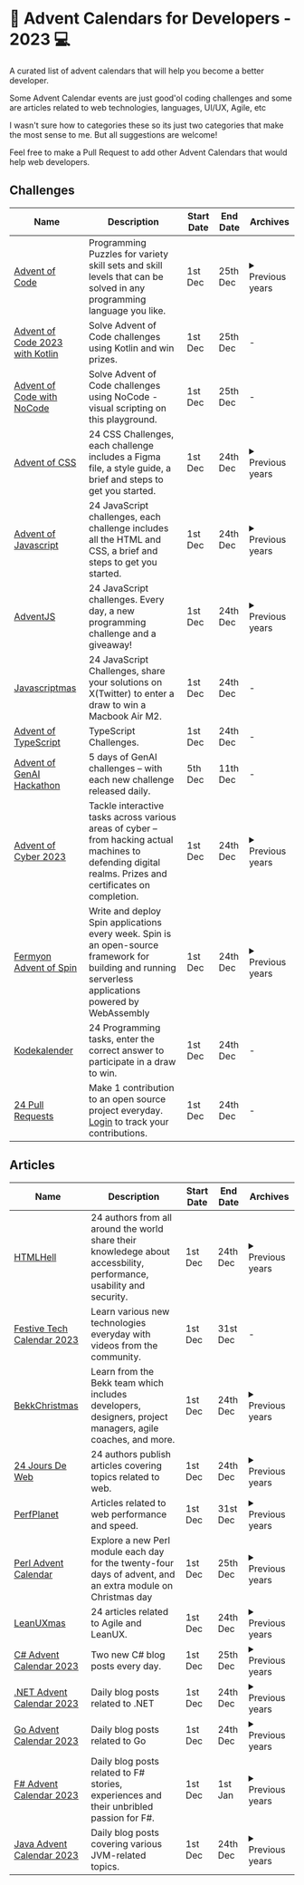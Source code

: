 # 📅 Advent Calendars for Developers - 2023 💻

A curated list of advent calendars that will help you become a better developer.

Some Advent Calendar events are just good'ol coding challenges and some are articles related to web technologies, languages, UI/UX, Agile, etc

I wasn't sure how to categories these so its just two categories that make the most sense to me. But all suggestions are welcome!

Feel free to make a Pull Request to add other Advent Calendars that would help web developers.

## Challenges

<table>
  <thead>
    <tr>
      <th>Name</th>
      <th>Description</th>
      <th>Start Date</th>
      <th>End Date</th>
      <th>Archives</th>
    </tr>
  </thead>
  <tbody>
    <tr>
      <td><a href="https://adventofcode.com/2023">Advent of Code</a></td>
      <td>Programming Puzzles for variety skill sets and skill levels that can be solved in any programming language you like.</td>
      <td>1st Dec</td>
      <td>25th Dec</td>
      <td>
				<details>
					<summary>Previous years</summary>
					<a href="https://adventofcode.com/2022">2022</a></br>
					<a href="https://adventofcode.com/2021">2021</a></br>
					<a href="https://adventofcode.com/2020">2020</a></br>
					<a href="https://adventofcode.com/2019">2019</a></br>
					<a href="https://adventofcode.com/2018">2018</a></br>
					<a href="https://adventofcode.com/2017">2017</a></br>
					<a href="https://adventofcode.com/2016">2016</a></br>
					<a href="https://adventofcode.com/2015">2015</a></br>
				</details>
	  	</td>
    </tr>
    <tr>
      <td><a href="https://blog.jetbrains.com/kotlin/2023/11/advent-of-code-2023-with-kotlin/">Advent of Code 2023 with Kotlin</a></td>
      <td>Solve Advent of Code challenges using Kotlin and win prizes.</td>
      <td>1st Dec</td>
      <td>25th Dec</td>
      <td>-</td>
    </tr>
    <tr>
      <td><a href="https://luna-park.app/advent">Advent of Code with NoCode</a></td>
      <td>Solve Advent of Code challenges using NoCode - visual scripting on this playground.</td>
      <td>1st Dec</td>
      <td>25th Dec</td>
      <td>-</td>
    </tr>
		<tr>
			<td><a href="https://adventofcss.com/">Advent of CSS</a></td>
			<td>24 CSS Challenges, each challenge includes a Figma file, a style guide, a brief and steps to get you started.</td>
			<td>1st Dec</td>
			<td>24th Dec</td>
			<td>
				<details>
				<summary>Previous years</summary>
				<a href="https://2021.adevntofcss.com">2021</a></br>
			</details>
			</td>
		</tr>
		<tr>
			<td>
				<a href="https://adventofjs.com/">Advent of Javascript</a>
			</td>
			<td>24 JavaScript challenges, each challenge includes all the HTML and CSS, a brief and steps to get you started.</td>
			<td>1st Dec</td>
			<td>24th Dec</td>
			<td>
				<details>
					<summary>Previous years</summary>
					<a href="https://2021.adevntofjs.com">2021</a></br>
				</details>
			</td>
		</tr>
		<tr>
			<td>
				<a href="https://adventjs.dev/">AdventJS</a>
			</td>
			<td>24 JavaScript challenges. Every day, a new programming challenge and a giveaway!</td>
			<td>1st Dec</td>
			<td>24th Dec</td>
			<td>
				<details>
					<summary>Previous years</summary>
					<a href="https://2022.adventjs.dev/">2022</a></br>
					<a href="https://2021.adventjs.dev/">2021</a></br>
				</details>
			</td>
		</tr>
    <tr>
			<td><a href="https://scrimba.com/learn/javascriptmas">Javascriptmas</a></td>
			<td>24 JavaScript Challenges, share your solutions on X(Twitter) to enter a draw to win a Macbook Air M2.</td>
			<td>1st Dec</td>
			<td>24th Dec</td>
			<td>-</td>
		</tr>
    <tr>
			<td><a href="https://typehero.dev/aot-2023">Advent of TypeScript</a></td>
			<td>TypeScript Challenges.</td>
			<td>1st Dec</td>
			<td>24th Dec</td>
			<td>-</td>
		</tr>
    <tr>
      <td><a href="https://adventofgenai.com/">Advent of GenAI Hackathon</a></td>
      <td>5 days of GenAI challenges – with each new challenge released daily.</td>
      <td>5th Dec</td>
      <td>11th Dec</td>
      <td>-</td>
		</tr>  
		<tr>
			<td><a href="https://tryhackme.com/r/christmas">Advent of Cyber 2023</a></td>
			<td>Tackle interactive tasks across various areas of cyber – from hacking actual machines to defending digital realms. Prizes and certificates on completion.</td>
			<td>1st Dec</td>
			<td>24th Dec</td>
			<td>
        <details>
          <summary>Previous years</summary>
          <a href="https://tryhackme.com/room/adventofcyber4">2022</a>
          <a href="https://tryhackme.com/room/adventofcyber3">2021</a>
          <a href="https://tryhackme.com/room/adventofcyber2">2020</a>
          <a href="https://tryhackme.com/room/25daysofchristmas">2019</a>
        </details>
      </td>
		</tr>
    <tr>
			<td><a href="https://github.com/fermyon/advent-of-spin">Fermyon Advent of Spin</a></td>
			<td>Write and deploy Spin applications every week. Spin is an open-source framework for building and running serverless applications powered by WebAssembly</td>
			<td>1st Dec</td>
			<td>24th Dec</td>
			<td>
        <details>
          <summary>Previous years</summary>
          <a href="https://github.com/fermyon/advent-of-spin/tree/main/2022">2022</a>
        </details>
      </td>
		</tr>
		<tr>
			<td>
				<a href="https://julekalender.knowit.no/">Kodekalender</a>
			</td>
			<td>24 Programming tasks, enter the correct answer to participate in a draw to win.</td>
			<td>1st Dec</td>
			<td>24th Dec</td>
			<td>-</td>
		</tr>
		<tr>
			<td>
				<a href="https://24pullrequests.com/">24 Pull Requests</a>
			</td>
			<td>Make 1 contribution to an open source project everyday. <a href="https://24pullrequests.com/login">Login</a> to track your contributions.
	</td>
			<td>1st Dec</td>
			<td>24th Dec</td>
			<td>-</td>
		</tr>
  </tbody>
</table>

## Articles

<table>
  <thead>
    <tr>
      <th>Name</th>
      <th>Description</th>
      <th>Start Date</th>
      <th>End Date</th>
      <th>Archives</th>
    </tr>
  </thead>
  <tbody>
    <tr>
      <td>
	  		<a href="https://www.htmhell.dev/adventcalendar/">HTMLHell</a>
	  	</td>
      <td>24 authors from all around the world share their knowledege about accessbility, performance, usability and security.</td>
      <td>1st Dec</td>
      <td>24th Dec</td>
      <td>
				<details>
					<summary>Previous years</summary>
					<a href="https://www.htmhell.dev/adventcalendar/2022/">2022</a></br>
					<a href="https://www.htmhell.dev/adventcalendar/2021/">2021</a></br>
				</details>
	  	</td>
    </tr>
		<tr>
      <td>
	  		<a href="https://festivetechcalendar.com/">Festive Tech Calendar 2023</a>
	  	</td>
      <td>Learn various new technologies everyday with videos from the community.</td>
      <td>1st Dec</td>
      <td>31st Dec</td>
      <td>-</td>
    </tr>
		<tr>
      <td>
	  		<a href="https://www.bekk.christmas/post/2023">BekkChristmas</a>
	  	</td>
      <td>Learn from the Bekk team which includes developers, designers, project managers, agile coaches, and more.
</td>
      <td>1st Dec</td>
      <td>24th Dec</td>
      <td>
				<details>
					<summary>Previous years</summary>
					<a href="https://www.bekk.christmas/post/2022">2022</a></br>
					<a href="https://www.bekk.christmas/post/2021">2021</a></br>
					<a href="https://www.bekk.christmas/post/2020">2020</a></br>
					<a href="https://www.bekk.christmas/post/2019">2019</a></br>
					<a href="https://www.bekk.christmas/post/2018">2018</a></br>
					<a href="https://www.bekk.christmas/post/2017">2017</a></br>
				</details>
	  	</td>
    </tr>
		<tr>
      <td>
	  		<a href="https://www.24joursdeweb.fr/">24 Jours De Web</a>
	  	</td>
      <td>24 authors publish articles covering topics related to web.</td>
      <td>1st Dec</td>
      <td>24th Dec</td>
      <td>
				<details>
					<summary>Previous years</summary>
					<a href="https://www.24joursdeweb.fr/2022">2022</a></br>
					<a href="https://www.24joursdeweb.fr/2021">2021</a></br>
					<a href="https://www.24joursdeweb.fr/2020">2020</a></br>
					<a href="https://www.24joursdeweb.fr/2019">2019</a></br>
					<a href="https://www.24joursdeweb.fr/2018">2018</a></br>
					<a href="https://www.24joursdeweb.fr/2017">2017</a></br>
					<a href="https://www.24joursdeweb.fr/2016">2016</a></br>
					<a href="https://www.24joursdeweb.fr/2015">2015</a></br>
					<a href="https://www.24joursdeweb.fr/2014">2014</a></br>
					<a href="https://www.24joursdeweb.fr/2013">2013</a></br>
					<a href="https://www.24joursdeweb.fr/2012">2012</a></br>
				</details>
	  	</td>
    </tr>		
		<tr>
      <td>
	  		<a href="https://calendar.perfplanet.com/">PerfPlanet</a>
	  	</td>
      <td>Articles related to web performance and speed.</td>
      <td>1st Dec</td>
      <td>31st Dec</td>
      <td>
				<details>
					<summary>Previous years</summary>
					<a href="https://calendar.perfplanet.com/2022/">2022</a></br>
					<a href="https://calendar.perfplanet.com/2021/">2021</a></br>
					<a href="https://calendar.perfplanet.com/2020/">2020</a></br>
					<a href="https://calendar.perfplanet.com/2019/">2019</a></br>
					<a href="https://calendar.perfplanet.com/2018/">2018</a></br>
					<a href="https://calendar.perfplanet.com/2017/">2017</a></br>
					<a href="https://calendar.perfplanet.com/2016/">2016</a></br>
					<a href="https://calendar.perfplanet.com/2015/">2015</a></br>
					<a href="https://calendar.perfplanet.com/2014/">2014</a></br>
					<a href="https://calendar.perfplanet.com/2013/">2013</a></br>
					<a href="https://calendar.perfplanet.com/2012/">2012</a></br>
					<a href="https://calendar.perfplanet.com/2011/">2011</a></br>
					<a href="https://calendar.perfplanet.com/2010/">2010</a></br>
					<a href="https://calendar.perfplanet.com/2009/">2009</a></br>
				</details>
	  	</td>
    </tr>
				<tr>
      <td>
	  		<a href="https://perladvent.org/">Perl Advent Calendar</a>
	  	</td>
      <td>Explore a new Perl module each day for the twenty-four days of advent, and an extra module on Christmas day</td>
      <td>1st Dec</td>
      <td>25th Dec</td>
      <td>
				<details>
					<summary>Previous years</summary>
					<a href="https://perladvent.org/archives.html">2022-2000</a></br>
				</details>
	  	</td>
    </tr>
		<tr>
      <td>
	  		<a href="https://2023.leanuxmas.com/">LeanUXmas</a>
	  	</td>
      <td>24 articles related to Agile and LeanUX.</td>
      <td>1st Dec</td>
      <td>24th Dec</td>
      <td>
				<details>
					<summary>Previous years</summary>
					<a href="https://2022.leanuxmas.com/">2022</a></br>
					<a href="https://2021.leanuxmas.com/">2021</a></br>
					<a href="https://2020.leanuxmas.com/">2020</a></br>
					<a href="https://2019.leanuxmas.com/">2019</a></br>
					<a href="https://2018.leanuxmas.com/">2018</a></br>
					<a href="https://2017.leanuxmas.com/">2017</a></br>
					<a href="https://2016.leanuxmas.com/">2016</a></br>
					<a href="https://2015.leanuxmas.com/">2015</a></br>
					<a href="https://2014.leanuxmas.com/">2014</a></br>
				</details>
	  	</td>
    </tr>
		<tr>
      <td>
	  		<a href="https://csadvent.christmas/">C# Advent Calendar 2023</a>
	  	</td>
      <td>Two new C# blog posts every day.</td>
      <td>1st Dec</td>
      <td>25th Dec</td>
      <td>
				<details>
					<summary>Previous years</summary>
					<a href="https://csadvent.christmas/archive/2022">2022</a></br>
					<a href="https://csadvent.christmas/archive/2021">2021</a></br>
					<a href="https://csadvent.christmas/archive/2020">2020</a></br>
					<a href="https://csadvent.christmas/archive/2019">2019</a></br>
					<a href="https://csadvent.christmas/archive/2018">2018</a></br>
					<a href="https://csadvent.christmas/archive/2017">2017</a></br>
				</details>
	  	</td>
    </tr>
		<tr>
      <td>
	  		<a href="https://dotnet.christmas/2023/">.NET Advent Calendar 2023</a>
	  	</td>
      <td>Daily blog posts related to .NET</td>
      <td>1st Dec</td>
      <td>24th Dec</td>
      <td>
				<details>
					<summary>Previous years</summary>
					<a href="https://dotnet.christmas/2022/">2022</a></br>
					<a href="https://dotnet.christmas/2021/">2021</a></br>
				</details>
	  	</td>
    </tr>
		<tr>
				<tr>
      <td>
	  		<a href="https://golang.christmas/">Go Advent Calendar 2023</a>
	  	</td>
      <td>Daily blog posts related to Go</td>
      <td>1st Dec</td>
      <td>24th Dec</td>
      <td>
				<details>
					<summary>Previous years</summary>
					<a href="https://golang.christmas/2022/">2022</a></br>
					<a href="https://golang.christmas/2021/">2021</a></br>
				</details>
	  	</td>
    </tr>
		<tr>
      <td>
	  		<a href="https://sergeytihon.com/2023/10/28/f-advent-calendar-in-english-2023/">F# Advent Calendar 2023</a>
	  	</td>
      <td>Daily blog posts related to F# stories, experiences and their unbribled passion for F#.</td>
      <td>1st Dec</td>
      <td>1st Jan</td>
      <td>
				<details>
					<summary>Previous years</summary>
					<a href="https://sergeytihon.com/2022/10/28/f-advent-calendar-in-english-2022/">2022</a></br>
					<a href="https://sergeytihon.com/2021/10/18/f-advent-calendar-2021/">2021</a></br>
					<a href="https://sergeytihon.com/2020/10/22/f-advent-calendar-in-english-2020/">2020</a></br>
					<a href="https://sergeytihon.com/2019/11/05/f-advent-calendar-in-english-2019/">2019</a></br>
					<a href="https://sergeytihon.com/2018/10/22/f-advent-calendar-in-english-2018/">2018</a></br>
					<a href="https://sergeytihon.com/2017/10/22/f-advent-calendar-in-english-2017/">2017</a></br>
					<a href="https://sergeytihon.com/2016/10/23/f-advent-calendar-in-english-2016/">2016</a></br>
					<a href="https://sergeytihon.wordpress.com/2015/10/25/f-advent-calendar-in-english-2015/">2015</a></br>
					<a href="https://sergeytihon.wordpress.com/2014/11/24/f-advent-calendar-in-english-2014/">2014</a></br>
				</details>
	  	</td>
    </tr>
				<tr>
      <td>
	  		<a href="https://www.javaadvent.com/calendar/">Java Advent Calendar 2023</a>
	  	</td>
      <td>Daily blog posts covering various JVM-related topics.</td>
      <td>1st Dec</td>
      <td>24th Dec</td>
      <td>
				<details>
					<summary>Previous years</summary>
					<a href="https://www.javaadvent.com/archive">2022-2012</a>
				</details>
	  	</td>
    </tr>
		</table>
